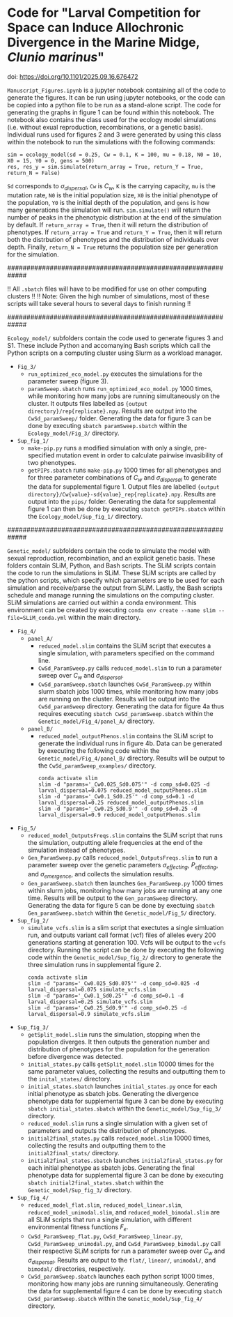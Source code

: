 # Code for "Larval Competition for Space can Induce Allochronic Divergence in the Marine Midge, *Clunio marinus*" 
doi: https://doi.org/10.1101/2025.09.16.676472

`Manuscript_Figures.ipynb` is a jupyter notebook containing all of the code to generate the figures. It can be run using jupyter notebooks, or the code can be copied into a python file to be run as a stand-alone script. The code for generating the graphs in figure 1 can be found within this notebook. The notebook also contains the class used for the ecology model simulations (i.e. without exual reproduction, recombinations, or a genetic basis). Individual runs used for figures 2 and 3 were generated by using this class within the notebook to run the simulations with the following commands:
```
sim = ecology_model(sd = 0.25, Cw = 0.1, K = 100, mu = 0.18, N0 = 10, X0 = 15, Y0 = 0, gens = 500)
res, res_y = sim.simulate(return_array = True, return_Y = True, return_N = False)
```
`Sd` corresponds to $\sigma_{dispersal}$, `Cw` is $C_w$, `K` is the carrying capacity, `mu` is the mutation rate, `N0` is the initial population size, `X0` is the initial phenotype of the population, `Y0` is the initial depth of the population, and `gens` is how many generations the simulation will run. `sim.simulate()` will return the number of peaks in the phenotypic distribution at the end of the simulation by default. If `return_array = True`, then it will return the distribution of phenotypes. If `return_array = True` and `return_Y = True`, then it will return both the distrbution of phenotypes and the distribution of individuals over depth. Finally, `return_N = True` returns the population size per generation for the simulation.


#############################################################

!! All `.sbatch` files will have to be modified for use on other computing clusters !! 
!! Note: Given the high number of simulations, most of these scripts will take several hours to several days to finish running !!

#############################################################

`Ecology_model/` subfolders contain the code used to generate figures 3 and S1. These include Python and accomanying Bash scripts which call the Python scripts on a computing cluster using Slurm as a workload manager. 
 - `Fig_3/`
 	- `run_optimized_eco_model.py` executes the simulations for the parameter sweep (figure 3).
 	- `paramSweep.sbatch` runs `run_optimized_eco_model.py` 1000 times, while monitoring how many jobs are running simultaneously on the cluster. It outputs files labelled as `{output directory}/rep{replicate}.npy`. Results are output into the `CwSd_paramSweep/` folder. Generating the data for figure 3 can be done by executing `sbatch paramSweep.sbatch` within the `Ecology_model/Fig_3/` directory.
 - `Sup_fig_1/`
	 - `make-pip.py` runs a modified simulation with only a single, pre-specified mutation event in order to calculate pairwise invasibility of two phenotypes. 
	 - `getPIPs.sbatch` runs `make-pip.py` 1000 times for all phenotypes and for three parameter combinations of $C_w$ and $\sigma_{dispersal}$ to generate the data for supplemental figure 1. Output files are labelled `{output directory}/Cw{value}-sd{value}_rep{replicate}.npy`. Results are output into the `pips/` folder. Generating the data for supplemental figure 1 can then be done by executing `sbatch getPIPs.sbatch` within the `Ecology_model/Sup_fig_1/` directory.

#############################################################

`Genetic_model/` subfolders contain the code to simulate the model with sexual reproduction, recombination, and an explicit genetic basis. These folders contain SLiM, Python, and Bash scripts. The SLiM scripts contain the code to run the simulations in SLiM. These SLiM scripts are called by the python scripts, which specify which parameters are to be used for each simulation and receive/parse the output from SLiM. Lastly, the Bash scripts schedule and manage running the simulations on the computing cluster. SLiM simulations are carried out within a conda environment. This environment can be created by executing `conda env create --name slim --file=SLiM_conda.yml` within the main directory. 
 - `Fig_4/`
    - `panel_A/`
		- `reduced_model.slim` contains the SLiM script that executes a single simulation, with parameters specified on the command line.
    	- `CwSd_ParamSweep.py` calls `reduced_model.slim` to run a parameter sweep over $C_w$ and $\sigma_{dispersal}$.
    	- `CwSd_paramSweep.sbatch` launches `CwSd_ParamSweep.py` within slurm sbatch jobs 1000 times, while monitoring how many jobs are running on the cluster. Results will be output into the `CwSd_paramSweep` directory. Generating the data for figure 4a thus requires executing `sbatch CwSd_paramSweep.sbatch` within the `Genetic_model/Fig_4/panel_A/` directory.
    - `panel_B/`
       - `reduced_model_outputPhenos.slim` contains the SLiM script to generate the individual runs in figure 4b. Data can be generated by executing the following code within the `Genetic_model/Fig_4/panel_B/` directory. Results will be output to the `CwSd_paramSweep_examples/` directory.
         ```
         conda activate slim
         slim -d "params='_Cw0.025_Sd0.075'" -d comp_sd=0.025 -d larval_dispersal=0.075 reduced_model_outputPhenos.slim
         slim -d "params='_Cw0.1_Sd0.25'" -d comp_sd=0.1 -d larval_dispersal=0.25 reduced_model_outputPhenos.slim
         slim -d "params='_Cw0.25_Sd0.9'" -d comp_sd=0.25 -d larval_dispersal=0.9 reduced_model_outputPhenos.slim
         ```
 - `Fig_5/`
    - `reduced_model_OutputsFreqs.slim` contains the SLiM script that runs the simulation, outputting allele frequencies at the end of the simulation instead of phenotypes.
    - `Gen_ParamSweep.py` calls `reduced_model_OutputsFreqs.slim` to run a parameter sweep over the genetic parameters $\sigma_{effecting}$, $P_{effecting}$, and $\sigma_{emergence}$, and collects the simulation results.
    - `Gen_paramSweep.sbatch` then launches `Gen_ParamSweep.py` 1000 times within slurm jobs, monitoring how many jobs are running at any one time. Results will be output to the `Gen_paramSweep` directory. Generating the data for figure 5 can be done by exectuing `sbatch Gen_paramSweep.sbatch` within the `Genetic_model/Fig_5/` directory.
 - `Sup_fig_2/`
    - `simulate_vcfs.slim` is a slim script that exectutes a single simluation run, and outputs variant call format (vcf) files of alleles every 200 generations starting at generation 100. Vcfs will be output to the `vcfs` directory. Running the script can be done by executing the following code within the `Genetic_model/Sup_fig_2/` directory to generate the three simulation runs in supplemental figure 2.
      ```
      conda activate slim
      slim -d "params='_Cw0.025_Sd0.075'" -d comp_sd=0.025 -d larval_dispersal=0.075 simulate_vcfs.slim
      slim -d "params='_Cw0.1_Sd0.25'" -d comp_sd=0.1 -d larval_dispersal=0.25 simulate_vcfs.slim
      slim -d "params='_Cw0.25_Sd0.9'" -d comp_sd=0.25 -d larval_dispersal=0.9 simulate_vcfs.slim
      ```
 - `Sup_fig_3/`
    - `getSplit_model.slim` runs the simulation, stopping when the population diverges. It then outputs the generation number and distribution of phenotypes for the population for the generation before divergence was detected.
    - `initial_states.py` calls `getSplit_model.slim` 10000 times for the same parameter values, collecting the results and outputting them to the `inital_states/` directory.
    - `initial_states.sbatch` launches `initial_states.py` once for each initial phenotype as sbatch jobs. Generating the divergence phenotype data for supplemental figure 3 can be done by executing `sbatch initial_states.sbatch` within the `Genetic_model/Sup_fig_3/` directory.
    - `reduced_model.slim` runs a single simulation with a given set of parameters and outputs the distribution of phenotypes.
    - `initial2final_states.py` calls `reduced_model.slim` 10000 times, collecting the results and outputting them to the `initial2final_stats/` directory.
    - `initial2final_states.sbatch` launches `initial2final_states.py` for each initial phenotype as sbatch jobs. Generating the final phenotype data for supplemental figure 3 can be done by executing `sbatch initial2final_states.sbatch` within the `Genetic_model/Sup_fig_3/` directory.
 - `Sup_fig_4/`
    - `reduced_model_flat.slim`, `reduced_model_linear.slim`, `reduced_model_unimodal.slim`, and `reduced_model_bimodal.slim` are all SLiM scripts that run a single simulation, with different environmental fitness functions $F_e$.
    - `CwSd_ParamSweep_flat.py`, `CwSd_ParamSweep_linear.py`, `CwSd_ParamSweep_unimodal.py`, and `CwSd_ParamSweep_bimodal.py` call their respective SLiM scripts for run a parameter sweep over $C_w$ and $\sigma_{dispersal}$. Results are output to the `flat/`, `linear/`, `unimodal/`, and `bimodal/` directories, respectively.
    - `CwSd_paramSweep.sbatch` launches each python script 1000 times, monitoring how many jobs are running simultaneously. Generating the data for supplemental figure 4 can be done by executing `sbatch CwSd_paramSweep.sbatch` within the `Genetic_model/Sup_fig_4/` directory.
  





 
